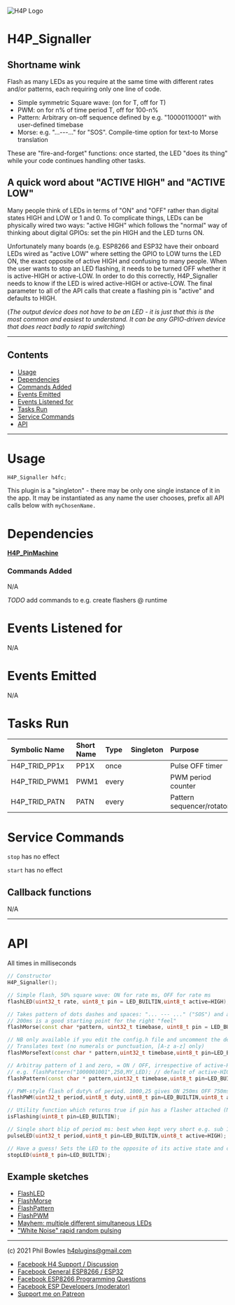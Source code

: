 ![H4P Logo](/assets/GPIOLogo.jpg)

# H4P_Signaller 

## Shortname wink

Flash as many LEDs as you require at the same time with different rates and/or patterns, each requiring only one line of code.

* Simple symmetric Square wave: (on for T, off for T)
* PWM: on for n% of time period T, off for 100-n%
* Pattern: Arbitrary on-off sequence defined by e.g. "10000110001" with user-defined timebase
* Morse: e.g. "...---..." for "SOS". Compile-time option for text-to Morse translation

These are "fire-and-forget" functions: once started, the LED "does its thing" while your code continues handling other tasks.

## A quick word about "ACTIVE HIGH" and "ACTIVE LOW"

 Many people think of LEDs in terms of "ON" and "OFF" rather than digital states HIGH and LOW or 1 and 0. To complicate things, LEDs can be physically wired two ways: "active HIGH" which follows the "normal" way of thinking about digital GPIOs: set the pin HIGH and the LED turns ON.

Unfortunately many boards (e.g. ESP8266 and ESP32 have their onboard LEDs wired as "active LOW" where setting the GPIO to LOW turns the LED ON, the exact opposite of active HIGH and confusing to many people. When the user wants to stop an LED flashing, it needs to be turned OFF whether it is active-HIGH or active-LOW. In order to do this correctly, H4P_Signaller needs to know if the LED is wired active-HIGH or active-LOW. The final parameter to all of the API calls that create a flashing pin is "active" and defaults to HIGH.
  
(*The output device does not have to be an LED - it is just that this is the most common and easiest to understand. It can be any GPIO-driven device that does react badly to rapid switching*)

---

## Contents

* [Usage](#usage)
* [Dependencies](#dependencies)
* [Commands Added](#commands-added)
* [Events Emitted](#s-emitted)
* [Events Listened for](#s-listened-for)
* [Tasks Run](#tasks-run)
* [Service Commands](#service-commands)
* [API](#api)

---

# Usage

```cpp
H4P_Signaller h4fc;
```

This plugin is a "singleton" - there may be only one single instance of it in the app. 
It may be instantiated as any name the user chooses, prefix all API calls below with `myChosenName.`

# Dependencies

[**H4P_PinMachine**](h4gm.md)

### Commands Added

N/A

*TODO* add commands to e.g. create flashers @ runtime

# Events Listened for

N/A

# Events Emitted

N/A

# Tasks Run

| Symbolic Name | Short Name | Type | Singleton | Purpose |
| :----------   | :--- | :--- | :-------: | :---    |
|H4P_TRID_PP1x|PP1X|once||Pulse OFF timer|
|H4P_TRID_PWM1|PWM1|every||PWM period counter|
|H4P_TRID_PATN|PATN|every||Pattern sequencer/rotator|

# Service Commands

`stop` has no effect

`start` has no effect

## Callback functions

N/A

---

# API

All times in milliseconds

```cpp
// Constructor
H4P_Signaller();

// Simple flash, 50% square wave: ON for rate ms, OFF for rate ms
flashLED(uint32_t rate, uint8_t pin = LED_BUILTIN,uint8_t active=HIGH);

// Takes pattern of dots dashes and spaces: "... --- ..." ("SOS") and a timebase which controls repetition speed
// 200ms is a good starting point for the right "feel"
flashMorse(const char *pattern, uint32_t timebase, uint8_t pin = LED_BUILTIN,uint8_t active=HIGH);

// NB only available if you edit the config.h file and uncomment the define for H4F_MORSE_SUPPORT
// Translates text (no numerals or punctuation, [A-z a-z] only)
flashMorseText(const char * pattern,uint32_t timebase,uint8_t pin=LED_BUILTIN,uint8_t active=HIGH);

// Arbitray pattern of 1 and zero, = ON / OFF, irrespective of active-HIGH/LOW using timebase to set rate
// e.g. flashPattern("1000001001",250,MY_LED); // default of active-HIGH assumed
flashPattern(const char * pattern,uint32_t timebase,uint8_t pin=LED_BUILTIN,uint8_t active=HIGH);

// PWM-style flash of duty% of period. 1000,25 gives ON 250ms OFF 750ms, ON 250ms etc
flashPWM(uint32_t period,uint8_t duty,uint8_t pin=LED_BUILTIN,uint8_t active=HIGH);

// Utility function which returns true if pin has a flasher attached (NOT whether its actually glowing!)
isFlashing(uint8_t pin=LED_BUILTIN);

// Single short blip of period ms: best when kept very short e.g. sub 100ms. Great for debugging!
pulseLED(uint32_t period,uint8_t pin=LED_BUILTIN,uint8_t active=HIGH);

// Have a guess! Sets the LED to the opposite of its active state and cleans up any timers, patterns etc
stopLED(uint8_t pin=LED_BUILTIN);
```

## Example sketches

* [FlashLED](../examples/FLASHER/H4FC_flashLED/H4FC_flashLED.ino)
* [FlashMorse](../examples/FLASHER/H4FC_flashMorse/H4FC_flashMorse.ino)
* [FlashPattern](../examples/FLASHER/H4FC_flashPattern/H4FC_flashPattern.ino)
* [FlashPWM](../examples/FLASHER/H4FC_flashPWM/H4FC_flashPWM.ino)
* [Mayhem: multiple different simultaneous LEDs](../examples/FLASHER/H4FC_Mayhem/H4FC_Mayhem.ino)
* ["White Noise" rapid random pulsing](../examples/FLASHER/H4FC_WhiteNoise/H4FC_WhiteNoise.ino)

---

(c) 2021 Phil Bowles h4plugins@gmail.com

* [Facebook H4  Support / Discussion](https://www.facebook.com/groups/444344099599131/)
* [Facebook General ESP8266 / ESP32](https://www.facebook.com/groups/2125820374390340/)
* [Facebook ESP8266 Programming Questions](https://www.facebook.com/groups/esp8266questions/)
* [Facebook ESP Developers (moderator)](https://www.facebook.com/groups/ESP8266/)
* [Support me on Patreon](https://patreon.com/esparto)
